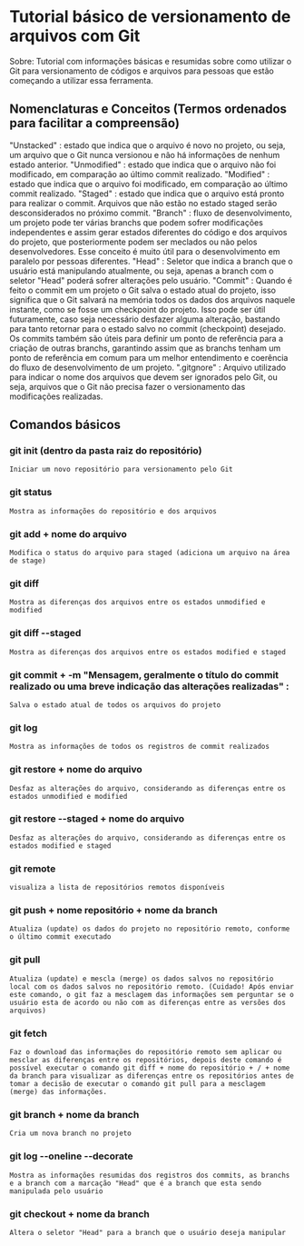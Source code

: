 # Tutorial básico de versionamento de arquivos com Git

Sobre: Tutorial com informações básicas e resumidas sobre como utilizar o Git para versionamento de códigos e arquivos para pessoas que estão começando a utilizar essa ferramenta.

## Nomenclaturas e Conceitos (Termos ordenados para facilitar a compreensão)

"Unstacked" : estado que indica que o arquivo é novo no projeto, ou seja, um arquivo que o Git nunca versionou e não há informações de nenhum estado anterior.
"Unmodified" : estado que indica que o arquivo não foi modificado, em comparação ao último commit realizado.
"Modified" : estado que indica que o arquivo foi modificado, em comparação ao último commit realizado.
"Staged" : estado que indica que o arquivo está pronto para realizar o commit. Arquivos que não estão no estado staged serão desconsiderados no próximo commit.
"Branch" : fluxo de desenvolvimento, um projeto pode ter várias branchs que podem sofrer modificações independentes e assim gerar estados diferentes do código e dos arquivos do projeto, que posteriormente podem ser meclados ou não pelos desenvolvedores. Esse conceito é muito útil para o desenvolvimento em paralelo por pessoas diferentes.
"Head" : Seletor que indica a branch que o usuário está manipulando atualmente, ou seja, apenas a branch com o seletor "Head" poderá sofrer alterações pelo usuário.
"Commit" : Quando é feito o commit em um projeto o Git salva o estado atual do projeto, isso significa que o Git salvará na memória todos os dados dos arquivos naquele instante, como se fosse um checkpoint do projeto. Isso pode ser útil futuramente, caso seja necessário desfazer alguma alteração, bastando para tanto retornar para o estado salvo no commit (checkpoint) desejado. Os commits também são úteis para definir um ponto de referência para a criação de outras branchs, garantindo assim que as branchs tenham um ponto de referência em comum para um melhor entendimento e coerência do fluxo de desenvolvimento de um projeto. 
".gitgnore" : Arquivo utilizado para indicar o nome dos arquivos que devem ser ignorados pelo Git, ou seja, arquivos que o Git não precisa fazer o versionamento das modificações realizadas.

## Comandos básicos

### git init (dentro da pasta raiz do repositório)
    Iniciar um novo repositório para versionamento pelo Git
### git status
    Mostra as informações do repositório e dos arquivos
### git add + nome do arquivo
    Modifica o status do arquivo para staged (adiciona um arquivo na área de stage) 
### git diff
    Mostra as diferenças dos arquivos entre os estados unmodified e modified
### git diff --staged
    Mostra as diferenças dos arquivos entre os estados modified e staged
### git commit + -m "Mensagem, geralmente o título do commit realizado ou uma breve indicação das alterações realizadas" : 
    Salva o estado atual de todos os arquivos do projeto 
### git log
    Mostra as informações de todos os registros de commit realizados
### git restore + nome do arquivo
    Desfaz as alterações do arquivo, considerando as diferenças entre os estados unmodified e modified
### git restore --staged + nome do arquivo
    Desfaz as alterações do arquivo, considerando as diferenças entre os estados modified e staged
### git remote
    visualiza a lista de repositórios remotos disponíveis
### git push + nome repositório + nome da branch
    Atualiza (update) os dados do projeto no repositório remoto, conforme o último commit executado
### git pull
    Atualiza (update) e mescla (merge) os dados salvos no repositório local com os dados salvos no repositório remoto. (Cuidado! Após enviar este comando, o git faz a mesclagem das informações sem perguntar se o usuário esta de acordo ou não com as diferenças entre as versões dos arquivos)
### git fetch
    Faz o download das informações do repositório remoto sem aplicar ou mesclar as diferenças entre os repositórios, depois deste comando é possível executar o comando git diff + nome do repositório + / + nome da branch para visualizar as diferenças entre os repositórios antes de tomar a decisão de executar o comando git pull para a mesclagem (merge) das informações.
### git branch + nome da branch
    Cria um nova branch no projeto
### git log --oneline --decorate
    Mostra as informações resumidas dos registros dos commits, as branchs e a branch com a marcação "Head" que é a branch que esta sendo manipulada pelo usuário
### git checkout + nome da branch
    Altera o seletor "Head" para a branch que o usuário deseja manipular
    
